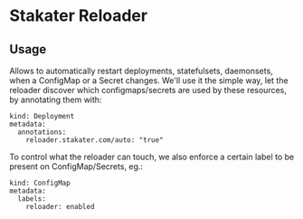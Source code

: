 # Stakater Reloader

## Usage

Allows to automatically restart deployments, statefulsets, daemonsets, when a ConfigMap or a Secret changes.
We'll use it the simple way, let the reloader discover which configmaps/secrets are used by these resources,
by annotating them with:

```
kind: Deployment
metadata:
  annotations:
    reloader.stakater.com/auto: "true"
```


To control what the reloader can touch, we also enforce a certain label to be present on ConfigMap/Secrets, eg.:

```
kind: ConfigMap
metadata:
  labels:
    reloader: enabled
```